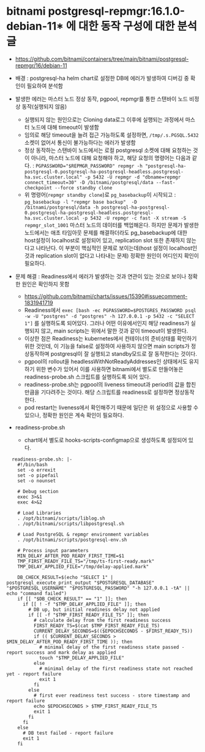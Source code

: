 # bitnami postgresql-repmgr:16.1.0-debian-11* 에 대한 동작 구성에 대한 분석글
- https://github.com/bitnami/containers/tree/main/bitnami/postgresql-repmgr/16/debian-11
- 배경 : postgresql-ha helm chart로 설정한 DB에 에러가 발생하여 디버깅 중 확인이 필요하여 분석함
- 발생한 에러는 마스터 노드 정상 동작, pgpool, repmgr를 통한 스탠바이 노드 비정상 동작(실행되지 않음)
    - 실행되지 않는 원인으로는 Cloning data로그 이후에 실행되는 과정에서 마스터 노드에 대해 timeout이 발생함
    - 임의로 해당 timeout을 늘려 접근 가능하도록 설정하면, `/tmp/.s.PGSQL.5432` 소켓이 없어서 통신이 불가능하다는 에러가 발생함
    - 정상 동작하는 스탠바이 노드에서는 로컬 postgresql 소켓에 대해 요청하는 것이 아니라, 마스터 노드에 대해 요청해야 하고, 해당 요청의 명령어는 다음과 같다. : `PGPASSWORD="$REPMGR_PASSWORD" repmgr -h "postgresql-ha-postgresql-0.postgresql-ha-postgresql-headless.postgresql-ha.svc.cluster.local" -p 5432 -U repmgr -d "dbname=repmgr connect_timeout=30" -D /bitnami/postgresql/data --fast-checkpoint --force standby clone`
    - 위 명령어(`repmgr standby clone`)로 `pg_basebackup`이 시작되고 : `pg_basebackup -l "repmgr base backup"  -D /bitnami/postgresql/data -h postgresql-ha-postgresql-0.postgresql-ha-postgresql-headless.postgresql-ha.svc.cluster.local -p 5432 -U repmgr -c fast -X stream -S repmgr_slot_1001` 마스터 노드의 데이터를 백업해온다. 하지만 문제가 발생한 노드에서는 애초 타임아웃 문제를 해결하더라도 pg_basebackup에 대한 host설정이 localhost로 설정되어 있고, replication slot 또한 존재하지 않는다고 나타난다. 이 부분이 핵심적인 문제로 보이는데(host 설정이 localhost인 것과 replication slot이 없다고 나타내는 문제) 정확한 원인이 어디인지 확인이 필요하다.

- 문제 해결 : Readiness에서 에러가 발생하는 것과 연관이 있는 것으로 보이나 정확한 원인은 확인하지 못함
    - https://github.com/bitnami/charts/issues/15390#issuecomment-1831941719
    - Readiness에서 `exec [bash -ec PGPASSWORD=$POSTGRES_PASSWORD psql -w -U "postgres" -d "postgres" -h 127.0.0.1 -p 5432 -c "SELECT 1"]` 를 실행하도록 되어있다. 그러나 어떤 이유에서인지 해당 readiness가 실행되지 않고, main scripts는 위에서 말한 것과 같이 timeout이 발생한다.
    - 이상한 점은 Readiness는 kubernetes에서 컨테이너의 준비상태를 확인하기 위한 것인데, 이 기능을 false로 설정하여 사용하지 않으면 main scripts가 정상동작하며 postgresql이 잘 실행되고 standby모드로 잘 동작한다는 것이다.
    - pgpool의 rollout을 headlessWithNotReadyAddresses인 상태에서도 유지하기 위한 변수가 있어서 이를 사용하면 bitnami에서 별도로 만들어놓은 readiness-probe.sh 스크립트를 실행하도록 되어 있다.
    - readiness-probe.sh는 pgpool의 liveness timeout과 period의 값을 합친 만큼을 기다려주는 것이다. 해당 스크립트를 readiness로 설정하면 정상동작한다.
    - pod restart는 liveness에서 확인해주기 때문에 일단은 위 설정으로 사용할 수 있으나, 정확한 원인은 계속 확인이 필요하다.

- readiness-probe.sh
    - chart에서 별도로 hooks-scripts-configmap으로 생성하도록 설정되어 있다.
```
  readiness-probe.sh: |-
    #!/bin/bash
    set -o errexit
    set -o pipefail
    set -o nounset

    # Debug section
    exec 3>&1
    exec 4>&2

    # Load Libraries
    . /opt/bitnami/scripts/liblog.sh
    . /opt/bitnami/scripts/libpostgresql.sh

    # Load PostgreSQL & repmgr environment variables
    . /opt/bitnami/scripts/postgresql-env.sh

    # Process input parameters
    MIN_DELAY_AFTER_POD_READY_FIRST_TIME=$1
    TMP_FIRST_READY_FILE_TS="/tmp/ts-first-ready.mark"
    TMP_DELAY_APPLIED_FILE="/tmp/delay-applied.mark"

    DB_CHECK_RESULT=$(echo "SELECT 1" | postgresql_execute_print_output "$POSTGRESQL_DATABASE" "$POSTGRESQL_USERNAME" "$POSTGRESQL_PASSWORD" "-h 127.0.0.1 -tA" || echo "command failed")
    if [[ "$DB_CHECK_RESULT" == "1" ]]; then
      if [[ ! -f "$TMP_DELAY_APPLIED_FILE" ]]; then
        # DB up, but initial readiness delay not applied
        if [[ -f "$TMP_FIRST_READY_FILE_TS" ]]; then
          # calculate delay from the first readiness success
          FIRST_READY_TS=$(cat $TMP_FIRST_READY_FILE_TS)
          CURRENT_DELAY_SECONDS=$(($EPOCHSECONDS - $FIRST_READY_TS))
          if (( $CURRENT_DELAY_SECONDS > $MIN_DELAY_AFTER_POD_READY_FIRST_TIME )); then
            # minimal delay of the first readiness state passed - report success and mark delay as applied
            touch "$TMP_DELAY_APPLIED_FILE"
          else
            # minimal delay of the first readiness state not reached yet - report failure
            exit 1
          fi
        else
          # first ever readiness test success - store timestamp and report failure
          echo $EPOCHSECONDS > $TMP_FIRST_READY_FILE_TS
          exit 1
        fi
      fi
    else
      # DB test failed - report failure
      exit 1
    fi
```